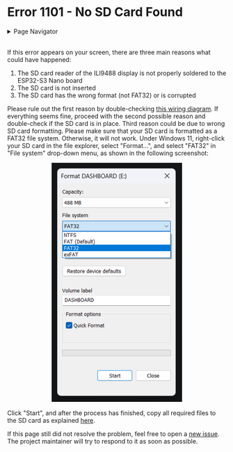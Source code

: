 # Error 1101 - No SD Card Found

<details>
<summary>Page Navigator</summary>
<ul style="list-style: '▶  '"><li><a href="https://github.com/smolinde/iot-dashboard">Main Page</a></li>
<li><a href="https://github.com/smolinde/iot-dashboard/tree/master/errors">Error Pages</a></li>
<li><a href="https://github.com/smolinde/iot-dashboard/issues">Other Issues</a></li></ul>
</details><br>

If this error appears on your screen, there are three main reasons what could have happened:

1) The SD card reader of the ILI9488 display is not properly soldered to the ESP32-S3 Nano board
2) The SD card is not inserted
3) The SD card has the wrong format (not FAT32) or is corrupted

Please rule out the first reason by double-checking <a href="">this wiring diagram</a>. If everything seems fine, proceed with the second possible reason and double-check if the SD card is in place. Third reason could be due to wrong SD card formatting. Please make sure that your SD card is formatted as a FAT32 file system. Otherwise, it will not work. Under Windows 11, right-click your SD card in the file explorer, select "Format...", and select "FAT32" in "File system" drop-down menu, as shown in the following screenshot:  
<p align="center"><img src="../images/correct_sd_card_formatting_win11.png" width="300"></p>
Click "Start", and after the process has finished, copy all required files to the SD card as explained <a href="">here</a>.  

If this page still did not resolve the problem, feel free to open a [new issue](https://github.com/smolinde/iot-dashboard/issues/new?template=BLANK_ISSUE). The project maintainer will try to respond to it as soon as possible.